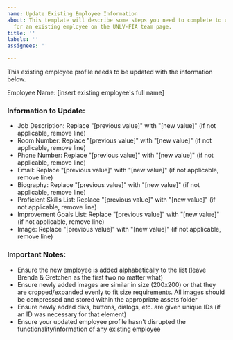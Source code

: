 ```yaml
---
name: Update Existing Employee Information
about: This template will describe some steps you need to complete to update information
  for an existing employee on the UNLV-FIA team page.
title: ''
labels: ''
assignees: ''

---
```


This existing employee profile needs to be updated with the information below.

Employee Name: [insert existing employee's full name] 

### Information to Update:
- Job Description: Replace "[previous value]" with "[new value]" (if not applicable, remove line)
- Room Number: Replace "[previous value]" with "[new value]" (if not applicable, remove line)
- Phone Number: Replace "[previous value]" with "[new value]" (if not applicable, remove line)
- Email: Replace "[previous value]" with "[new value]" (if not applicable, remove line)
- Biography: Replace "[previous value]" with "[new value]" (if not applicable, remove line)
- Proficient Skills List: Replace "[previous value]" with "[new value]" (if not applicable, remove line)
- Improvement Goals List: Replace "[previous value]" with "[new value]" (if not applicable, remove line)
- Image: Replace "[previous value]" with "[new value]" (if not applicable, remove line)

### Important Notes:
- Ensure the new employee is added alphabetically to the list (leave Brenda & Gretchen as the first two no matter what)
- Ensure newly added images are similar in size (200x200) or that they are cropped/expanded evenly to fit size requirements. All images should be compressed and stored within the appropriate assets folder
- Ensure newly added divs, buttons, dialogs, etc. are given unique IDs (if an ID was necessary for that element)
- Ensure your updated employee profile hasn't disrupted the functionality/information of any existing employee
